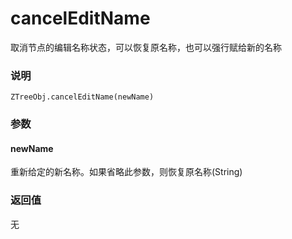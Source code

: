 # cancelEditName

取消节点的编辑名称状态，可以恢复原名称，也可以强行赋给新的名称

### 说明
    ZTreeObj.cancelEditName(newName)

### 参数
#### newName
重新给定的新名称。如果省略此参数，则恢复原名称(String)

### 返回值
无